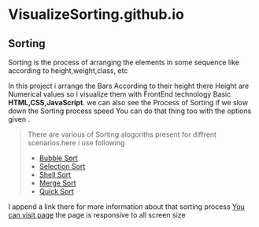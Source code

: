 # VisualizeSorting.github.io
## Sorting
Sorting is the process of arranging the elements in some sequence like according to height,weight,class, etc

In this project i arrange the Bars According to their height there Height are Numerical values so i
visualize them with FrontEnd technology Basic **HTML,CSS,JavaScript**. we can also see the Process of Sorting 
if we slow down the Sorting process speed You can do that thing too with the options given .

>There are various of Sorting alogoriths present for diffrent scenarios.here i use following
>- [Bubble Sort](https://www.geeksforgeeks.org/bubble-sort/)
>- [Selection Sort](https://www.geeksforgeeks.org/selection-sort/)
>- [Shell Sort](https://www.tutorialspoint.com/data_structures_algorithms/shell_sort_algorithm.htm)
>- [Merge Sort](https://www.geeksforgeeks.org/merge-sort/)
>- [Quick Sort](https://www.geeksforgeeks.org/quick-sort/)

I append a link there for more information about that sorting process
[You can visit page](https://tushar-s-patel.github.io/VisualizeSorting.github.io/Project_sort/)
the page is responsive to all screen size


